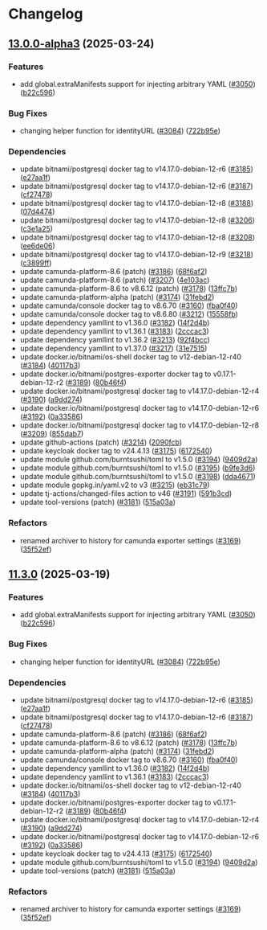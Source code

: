 # Changelog

## [13.0.0-alpha3](https://github.com/camunda/camunda-platform-helm/compare/camunda-platform-alpha-8.8-13.0.0-alpha2...camunda-platform-alpha-8.8-13.0.0-alpha3) (2025-03-24)


### Features

* add global.extraManifests support for injecting arbitrary YAML ([#3050](https://github.com/camunda/camunda-platform-helm/issues/3050)) ([b22c596](https://github.com/camunda/camunda-platform-helm/commit/b22c59629a7e7e87f34a3c41cb05d53934ba18c4))


### Bug Fixes

* changing helper function for identityURL ([#3084](https://github.com/camunda/camunda-platform-helm/issues/3084)) ([722b95e](https://github.com/camunda/camunda-platform-helm/commit/722b95ed70a8463fd90f170a25668a249c8fb492))


### Dependencies

* update bitnami/postgresql docker tag to v14.17.0-debian-12-r6 ([#3185](https://github.com/camunda/camunda-platform-helm/issues/3185)) ([e27aa1f](https://github.com/camunda/camunda-platform-helm/commit/e27aa1fcf2f351f478097a7ea1c405407b12b269))
* update bitnami/postgresql docker tag to v14.17.0-debian-12-r6 ([#3187](https://github.com/camunda/camunda-platform-helm/issues/3187)) ([cf27478](https://github.com/camunda/camunda-platform-helm/commit/cf27478905043948f64acecf03571b581bc5fdd4))
* update bitnami/postgresql docker tag to v14.17.0-debian-12-r8 ([#3188](https://github.com/camunda/camunda-platform-helm/issues/3188)) ([07d4474](https://github.com/camunda/camunda-platform-helm/commit/07d44744a8e77c4bfce5ed36da402edc5c4f25e1))
* update bitnami/postgresql docker tag to v14.17.0-debian-12-r8 ([#3206](https://github.com/camunda/camunda-platform-helm/issues/3206)) ([c3e1a25](https://github.com/camunda/camunda-platform-helm/commit/c3e1a256cb85eccbc9b4875556da17fa8be8829e))
* update bitnami/postgresql docker tag to v14.17.0-debian-12-r8 ([#3208](https://github.com/camunda/camunda-platform-helm/issues/3208)) ([ee6de06](https://github.com/camunda/camunda-platform-helm/commit/ee6de06243f5d6f6c8064cf79bc0aa0892f0d166))
* update bitnami/postgresql docker tag to v14.17.0-debian-12-r9 ([#3218](https://github.com/camunda/camunda-platform-helm/issues/3218)) ([c3899ff](https://github.com/camunda/camunda-platform-helm/commit/c3899fffceceb29be1ac440a5d008c8a0c5593ef))
* update camunda-platform-8.6 (patch) ([#3186](https://github.com/camunda/camunda-platform-helm/issues/3186)) ([68f6af2](https://github.com/camunda/camunda-platform-helm/commit/68f6af2e445f901ac026bda82e8d23697c2a955a))
* update camunda-platform-8.6 (patch) ([#3207](https://github.com/camunda/camunda-platform-helm/issues/3207)) ([4e103ac](https://github.com/camunda/camunda-platform-helm/commit/4e103acc08e3088947de0da17854c6a4fec2a201))
* update camunda-platform-8.6 to v8.6.12 (patch) ([#3178](https://github.com/camunda/camunda-platform-helm/issues/3178)) ([13ffc7b](https://github.com/camunda/camunda-platform-helm/commit/13ffc7b09af84eb9dfe3486797f729c917a1283f))
* update camunda-platform-alpha (patch) ([#3174](https://github.com/camunda/camunda-platform-helm/issues/3174)) ([31febd2](https://github.com/camunda/camunda-platform-helm/commit/31febd2c7b22c5be89949a6a598ec51230260542))
* update camunda/console docker tag to v8.6.70 ([#3160](https://github.com/camunda/camunda-platform-helm/issues/3160)) ([fba0f40](https://github.com/camunda/camunda-platform-helm/commit/fba0f40d7f4ade92579a2ffc0941dc15862b228f))
* update camunda/console docker tag to v8.6.80 ([#3212](https://github.com/camunda/camunda-platform-helm/issues/3212)) ([15558fb](https://github.com/camunda/camunda-platform-helm/commit/15558fb018bb4a18b3f45e3e60b3b3421c5b3693))
* update dependency yamllint to v1.36.0 ([#3182](https://github.com/camunda/camunda-platform-helm/issues/3182)) ([14f2d4b](https://github.com/camunda/camunda-platform-helm/commit/14f2d4bffcc541e847f85fc22296dc845c8c4262))
* update dependency yamllint to v1.36.1 ([#3183](https://github.com/camunda/camunda-platform-helm/issues/3183)) ([2cccac3](https://github.com/camunda/camunda-platform-helm/commit/2cccac37a99d9344528f3595df2246459206fc3d))
* update dependency yamllint to v1.36.2 ([#3213](https://github.com/camunda/camunda-platform-helm/issues/3213)) ([92f4bcc](https://github.com/camunda/camunda-platform-helm/commit/92f4bccf85222e239b6391a2d5c511b7c03487e9))
* update dependency yamllint to v1.37.0 ([#3217](https://github.com/camunda/camunda-platform-helm/issues/3217)) ([31e7515](https://github.com/camunda/camunda-platform-helm/commit/31e75152679604f93257ea0dcc840b1b4cdb8554))
* update docker.io/bitnami/os-shell docker tag to v12-debian-12-r40 ([#3184](https://github.com/camunda/camunda-platform-helm/issues/3184)) ([40117b3](https://github.com/camunda/camunda-platform-helm/commit/40117b32b8eddd5fbbed2a5ac38fdbf0d4721b3c))
* update docker.io/bitnami/postgres-exporter docker tag to v0.17.1-debian-12-r2 ([#3189](https://github.com/camunda/camunda-platform-helm/issues/3189)) ([80b46f4](https://github.com/camunda/camunda-platform-helm/commit/80b46f411ead9cefae1db018b71adad3dbace63e))
* update docker.io/bitnami/postgresql docker tag to v14.17.0-debian-12-r4 ([#3190](https://github.com/camunda/camunda-platform-helm/issues/3190)) ([a9dd274](https://github.com/camunda/camunda-platform-helm/commit/a9dd274a0f1ee13fbeaeb41ca430cad5db656d7e))
* update docker.io/bitnami/postgresql docker tag to v14.17.0-debian-12-r6 ([#3192](https://github.com/camunda/camunda-platform-helm/issues/3192)) ([0a33586](https://github.com/camunda/camunda-platform-helm/commit/0a335866ed8973c60586d2df45544633cca74d02))
* update docker.io/bitnami/postgresql docker tag to v14.17.0-debian-12-r8 ([#3209](https://github.com/camunda/camunda-platform-helm/issues/3209)) ([855dab7](https://github.com/camunda/camunda-platform-helm/commit/855dab782a10c7c0db28bfab00e192cd9904a4c0))
* update github-actions (patch) ([#3214](https://github.com/camunda/camunda-platform-helm/issues/3214)) ([2090fcb](https://github.com/camunda/camunda-platform-helm/commit/2090fcb066a86dd670dea4192dc5021c2d29f576))
* update keycloak docker tag to v24.4.13 ([#3175](https://github.com/camunda/camunda-platform-helm/issues/3175)) ([6172540](https://github.com/camunda/camunda-platform-helm/commit/61725405ab424118e77d9ebd2bb2c3fd7911e89e))
* update module github.com/burntsushi/toml to v1.5.0 ([#3194](https://github.com/camunda/camunda-platform-helm/issues/3194)) ([9409d2a](https://github.com/camunda/camunda-platform-helm/commit/9409d2ab9ed62e657c48036a354fbf5970ab71c7))
* update module github.com/burntsushi/toml to v1.5.0 ([#3195](https://github.com/camunda/camunda-platform-helm/issues/3195)) ([b9fe3d6](https://github.com/camunda/camunda-platform-helm/commit/b9fe3d6f82703d56b946ecabf74ed76923d7070d))
* update module github.com/burntsushi/toml to v1.5.0 ([#3198](https://github.com/camunda/camunda-platform-helm/issues/3198)) ([dda4671](https://github.com/camunda/camunda-platform-helm/commit/dda46718fcc3cfe40fce3fac3b676261671c22e4))
* update module gopkg.in/yaml.v2 to v3 ([#3215](https://github.com/camunda/camunda-platform-helm/issues/3215)) ([eb31c79](https://github.com/camunda/camunda-platform-helm/commit/eb31c79fe9e518a523fadad0bdba3c4b35ec1111))
* update tj-actions/changed-files action to v46 ([#3191](https://github.com/camunda/camunda-platform-helm/issues/3191)) ([591b3cd](https://github.com/camunda/camunda-platform-helm/commit/591b3cd39bdbaf31ba51c6130e97f0e4813badfe))
* update tool-versions (patch) ([#3181](https://github.com/camunda/camunda-platform-helm/issues/3181)) ([515a03a](https://github.com/camunda/camunda-platform-helm/commit/515a03a8aaa3385c78c128d493a959f23704d1da))


### Refactors

* renamed archiver to history for camunda exporter settings ([#3169](https://github.com/camunda/camunda-platform-helm/issues/3169)) ([35f52ef](https://github.com/camunda/camunda-platform-helm/commit/35f52efb074782a294cbe52140203efcdb5fa423))

## [11.3.0](https://github.com/camunda/camunda-platform-helm/compare/camunda-platform-11.2.2...camunda-platform-11.3.0) (2025-03-19)


### Features

* add global.extraManifests support for injecting arbitrary YAML ([#3050](https://github.com/camunda/camunda-platform-helm/issues/3050)) ([b22c596](https://github.com/camunda/camunda-platform-helm/commit/b22c59629a7e7e87f34a3c41cb05d53934ba18c4))


### Bug Fixes

* changing helper function for identityURL ([#3084](https://github.com/camunda/camunda-platform-helm/issues/3084)) ([722b95e](https://github.com/camunda/camunda-platform-helm/commit/722b95ed70a8463fd90f170a25668a249c8fb492))


### Dependencies

* update bitnami/postgresql docker tag to v14.17.0-debian-12-r6 ([#3185](https://github.com/camunda/camunda-platform-helm/issues/3185)) ([e27aa1f](https://github.com/camunda/camunda-platform-helm/commit/e27aa1fcf2f351f478097a7ea1c405407b12b269))
* update bitnami/postgresql docker tag to v14.17.0-debian-12-r6 ([#3187](https://github.com/camunda/camunda-platform-helm/issues/3187)) ([cf27478](https://github.com/camunda/camunda-platform-helm/commit/cf27478905043948f64acecf03571b581bc5fdd4))
* update camunda-platform-8.6 (patch) ([#3186](https://github.com/camunda/camunda-platform-helm/issues/3186)) ([68f6af2](https://github.com/camunda/camunda-platform-helm/commit/68f6af2e445f901ac026bda82e8d23697c2a955a))
* update camunda-platform-8.6 to v8.6.12 (patch) ([#3178](https://github.com/camunda/camunda-platform-helm/issues/3178)) ([13ffc7b](https://github.com/camunda/camunda-platform-helm/commit/13ffc7b09af84eb9dfe3486797f729c917a1283f))
* update camunda-platform-alpha (patch) ([#3174](https://github.com/camunda/camunda-platform-helm/issues/3174)) ([31febd2](https://github.com/camunda/camunda-platform-helm/commit/31febd2c7b22c5be89949a6a598ec51230260542))
* update camunda/console docker tag to v8.6.70 ([#3160](https://github.com/camunda/camunda-platform-helm/issues/3160)) ([fba0f40](https://github.com/camunda/camunda-platform-helm/commit/fba0f40d7f4ade92579a2ffc0941dc15862b228f))
* update dependency yamllint to v1.36.0 ([#3182](https://github.com/camunda/camunda-platform-helm/issues/3182)) ([14f2d4b](https://github.com/camunda/camunda-platform-helm/commit/14f2d4bffcc541e847f85fc22296dc845c8c4262))
* update dependency yamllint to v1.36.1 ([#3183](https://github.com/camunda/camunda-platform-helm/issues/3183)) ([2cccac3](https://github.com/camunda/camunda-platform-helm/commit/2cccac37a99d9344528f3595df2246459206fc3d))
* update docker.io/bitnami/os-shell docker tag to v12-debian-12-r40 ([#3184](https://github.com/camunda/camunda-platform-helm/issues/3184)) ([40117b3](https://github.com/camunda/camunda-platform-helm/commit/40117b32b8eddd5fbbed2a5ac38fdbf0d4721b3c))
* update docker.io/bitnami/postgres-exporter docker tag to v0.17.1-debian-12-r2 ([#3189](https://github.com/camunda/camunda-platform-helm/issues/3189)) ([80b46f4](https://github.com/camunda/camunda-platform-helm/commit/80b46f411ead9cefae1db018b71adad3dbace63e))
* update docker.io/bitnami/postgresql docker tag to v14.17.0-debian-12-r4 ([#3190](https://github.com/camunda/camunda-platform-helm/issues/3190)) ([a9dd274](https://github.com/camunda/camunda-platform-helm/commit/a9dd274a0f1ee13fbeaeb41ca430cad5db656d7e))
* update docker.io/bitnami/postgresql docker tag to v14.17.0-debian-12-r6 ([#3192](https://github.com/camunda/camunda-platform-helm/issues/3192)) ([0a33586](https://github.com/camunda/camunda-platform-helm/commit/0a335866ed8973c60586d2df45544633cca74d02))
* update keycloak docker tag to v24.4.13 ([#3175](https://github.com/camunda/camunda-platform-helm/issues/3175)) ([6172540](https://github.com/camunda/camunda-platform-helm/commit/61725405ab424118e77d9ebd2bb2c3fd7911e89e))
* update module github.com/burntsushi/toml to v1.5.0 ([#3194](https://github.com/camunda/camunda-platform-helm/issues/3194)) ([9409d2a](https://github.com/camunda/camunda-platform-helm/commit/9409d2ab9ed62e657c48036a354fbf5970ab71c7))
* update tool-versions (patch) ([#3181](https://github.com/camunda/camunda-platform-helm/issues/3181)) ([515a03a](https://github.com/camunda/camunda-platform-helm/commit/515a03a8aaa3385c78c128d493a959f23704d1da))


### Refactors

* renamed archiver to history for camunda exporter settings ([#3169](https://github.com/camunda/camunda-platform-helm/issues/3169)) ([35f52ef](https://github.com/camunda/camunda-platform-helm/commit/35f52efb074782a294cbe52140203efcdb5fa423))
